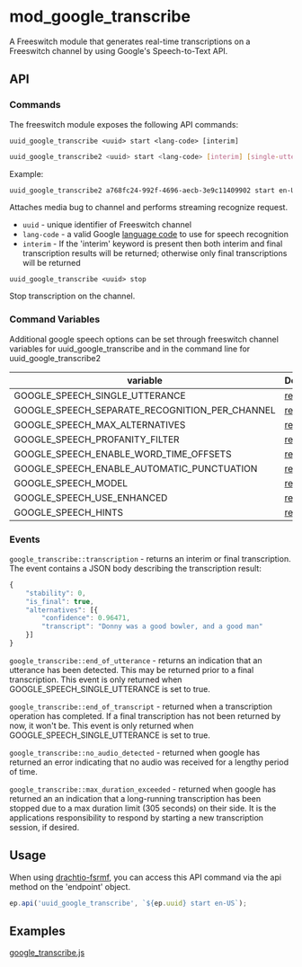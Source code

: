 # mod_google_transcribe

A Freeswitch module that generates real-time transcriptions on a Freeswitch channel by using Google's Speech-to-Text API.

## API

### Commands
The freeswitch module exposes the following API commands:

```
uuid_google_transcribe <uuid> start <lang-code> [interim]
```

```bash
uuid_google_transcribe2 <uuid> start <lang-code> [interim] [single-utterence](bool) [seperate-recognition](bool) [max-alternatives](int) [profinity-filter](bool) [word-time](bool) [punctuation](bool) [model](string) [enhanced](bool) [hints](word seperated by , and no spaces)
```
Example:
```bash
uuid_google_transcribe2 a768fc24-992f-4696-aecb-3e9c11409902 start en-US interim true true 5 true true true command_and_search true
```
Attaches media bug to channel and performs streaming recognize request.
- `uuid` - unique identifier of Freeswitch channel
- `lang-code` - a valid Google [language code](https://cloud.google.com/speech-to-text/docs/languages) to use for speech recognition
- `interim` - If the 'interim' keyword is present then both interim and final transcription results will be returned; otherwise only final transcriptions will be returned

```
uuid_google_transcribe <uuid> stop
```
Stop transcription on the channel.

### Command Variables
Additional google speech options can be set through freeswitch channel variables for uuid_google_transcribe and  in the command line for uuid_google_transcribe2

| variable | Description |
| --- | ----------- |
| GOOGLE_SPEECH_SINGLE_UTTERANCE | [read this](https://cloud.google.com/speech-to-text/docs/reference/rpc/google.cloud.speech.v1#google.cloud.speech.v1.StreamingRecognitionConfig.FIELDS.bool.google.cloud.speech.v1.StreamingRecognitionConfig.single_utterance) |
| GOOGLE_SPEECH_SEPARATE_RECOGNITION_PER_CHANNEL | [read this](https://cloud.google.com/speech-to-text/docs/reference/rpc/google.cloud.speech.v1#google.cloud.speech.v1.RecognitionConfig.FIELDS.bool.google.cloud.speech.v1.RecognitionConfig.enable_separate_recognition_per_channel) |
| GOOGLE_SPEECH_MAX_ALTERNATIVES | [read this](https://cloud.google.com/speech-to-text/docs/reference/rpc/google.cloud.speech.v1#google.cloud.speech.v1.RecognitionConfig.FIELDS.int32.google.cloud.speech.v1.RecognitionConfig.max_alternatives) |
| GOOGLE_SPEECH_PROFANITY_FILTER | [read this](https://cloud.google.com/speech-to-text/docs/reference/rpc/google.cloud.speech.v1#google.cloud.speech.v1.RecognitionConfig.FIELDS.bool.google.cloud.speech.v1.RecognitionConfig.profanity_filter) |
| GOOGLE_SPEECH_ENABLE_WORD_TIME_OFFSETS | [read this](https://cloud.google.com/speech-to-text/docs/reference/rpc/google.cloud.speech.v1#google.cloud.speech.v1.RecognitionConfig.FIELDS.bool.google.cloud.speech.v1.RecognitionConfig.enable_word_time_offsets) |
| GOOGLE_SPEECH_ENABLE_AUTOMATIC_PUNCTUATION | [read this](https://cloud.google.com/speech-to-text/docs/reference/rpc/google.cloud.speech.v1#google.cloud.speech.v1.RecognitionConfig.FIELDS.bool.google.cloud.speech.v1.RecognitionConfig.enable_automatic_punctuation) |
| GOOGLE_SPEECH_MODEL | [read this](https://cloud.google.com/speech-to-text/docs/reference/rpc/google.cloud.speech.v1#google.cloud.speech.v1.RecognitionConfig.FIELDS.string.google.cloud.speech.v1.RecognitionConfig.model) |
| GOOGLE_SPEECH_USE_ENHANCED | [read this](https://cloud.google.com/speech-to-text/docs/reference/rpc/google.cloud.speech.v1#google.cloud.speech.v1.RecognitionConfig.FIELDS.bool.google.cloud.speech.v1.RecognitionConfig.use_enhanced) |
| GOOGLE_SPEECH_HINTS | [read this](https://cloud.google.com/speech-to-text/docs/reference/rpc/google.cloud.speech.v1#google.cloud.speech.v1.SpeechContext.FIELDS.repeated.string.google.cloud.speech.v1.SpeechContext.phrases) |



### Events
`google_transcribe::transcription` - returns an interim or final transcription.  The event contains a JSON body describing the transcription result:
```js
{
	"stability": 0,
	"is_final": true,
	"alternatives": [{
		"confidence": 0.96471,
		"transcript": "Donny was a good bowler, and a good man"
	}]
}
```

`google_transcribe::end_of_utterance` - returns an indication that an utterance has been detected.  This may be returned prior to a final transcription.  This event is only returned when GOOGLE_SPEECH_SINGLE_UTTERANCE is set to true.

`google_transcribe::end_of_transcript` - returned when a transcription operation has completed. If a final transcription has not been returned by now, it won't be. This event is only returned when GOOGLE_SPEECH_SINGLE_UTTERANCE is set to true.

`google_transcribe::no_audio_detected` - returned when google has returned an error indicating that no audio was received for a lengthy period of time.

`google_transcribe::max_duration_exceeded` - returned when google has returned an an indication that a long-running transcription has been stopped due to a max duration limit (305 seconds) on their side.  It is the applications responsibility to respond by starting a new transcription session, if desired.

## Usage
When using [drachtio-fsrmf](https://www.npmjs.com/package/drachtio-fsmrf), you can access this API command via the api method on the 'endpoint' object.
```js
ep.api('uuid_google_transcribe', `${ep.uuid} start en-US`);  
```
## Examples
[google_transcribe.js](../../examples/google_transcribe.js)